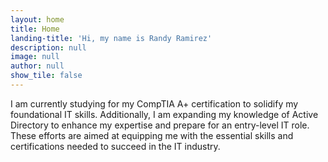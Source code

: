 ```yaml
---
layout: home
title: Home
landing-title: 'Hi, my name is Randy Ramirez'
description: null
image: null
author: null
show_tile: false
---
```


I am currently studying for my CompTIA A+ certification to solidify my foundational IT skills. Additionally, I am expanding my knowledge of Active Directory to enhance my expertise and prepare for an entry-level IT role. These efforts are aimed at equipping me with the essential skills and certifications needed to succeed in the IT industry.
